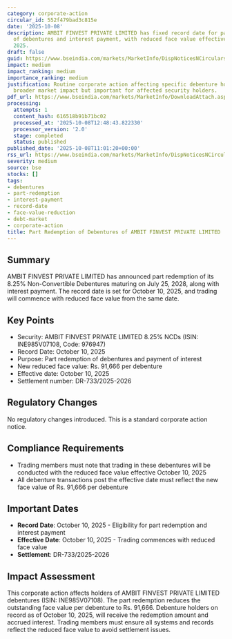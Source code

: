 ```yaml
---
category: corporate-action
circular_id: 552f479bad3c815e
date: '2025-10-08'
description: AMBIT FINVEST PRIVATE LIMITED has fixed record date for part redemption
  of debentures and interest payment, with reduced face value effective October 10,
  2025.
draft: false
guid: https://www.bseindia.com/markets/MarketInfo/DispNoticesNCirculars.aspx?Noticeid={40C658F5-B8D5-4B0E-AD32-9C5739F2703D}&noticeno=20251008-25&dt=10/08/2025&icount=25&totcount=35&flag=0
impact: medium
impact_ranking: medium
importance_ranking: medium
justification: Routine corporate action affecting specific debenture holders. Limited
  broader market impact but important for affected security holders.
pdf_url: https://www.bseindia.com/markets/MarketInfo/DownloadAttach.aspx?id=20251008-25&attachedId=
processing:
  attempts: 1
  content_hash: 616518b91b71bc02
  processed_at: '2025-10-08T12:48:43.822330'
  processor_version: '2.0'
  stage: completed
  status: published
published_date: '2025-10-08T11:01:20+00:00'
rss_url: https://www.bseindia.com/markets/MarketInfo/DispNoticesNCirculars.aspx?Noticeid={40C658F5-B8D5-4B0E-AD32-9C5739F2703D}&noticeno=20251008-25&dt=10/08/2025&icount=25&totcount=35&flag=0
severity: medium
source: bse
stocks: []
tags:
- debentures
- part-redemption
- interest-payment
- record-date
- face-value-reduction
- debt-market
- corporate-action
title: Part Redemption of Debentures of AMBIT FINVEST PRIVATE LIMITED
---
```


## Summary

AMBIT FINVEST PRIVATE LIMITED has announced part redemption of its 8.25% Non-Convertible Debentures maturing on July 25, 2028, along with interest payment. The record date is set for October 10, 2025, and trading will commence with reduced face value from the same date.

## Key Points

- Security: AMBIT FINVEST PRIVATE LIMITED 8.25% NCDs (ISIN: INE985V07108, Code: 976947)
- Record Date: October 10, 2025
- Purpose: Part redemption of debentures and payment of interest
- New reduced face value: Rs. 91,666 per debenture
- Effective date: October 10, 2025
- Settlement number: DR-733/2025-2026

## Regulatory Changes

No regulatory changes introduced. This is a standard corporate action notice.

## Compliance Requirements

- Trading members must note that trading in these debentures will be conducted with the reduced face value effective October 10, 2025
- All debenture transactions post the effective date must reflect the new face value of Rs. 91,666 per debenture

## Important Dates

- **Record Date**: October 10, 2025 - Eligibility for part redemption and interest payment
- **Effective Date**: October 10, 2025 - Trading commences with reduced face value
- **Settlement**: DR-733/2025-2026

## Impact Assessment

This corporate action affects holders of AMBIT FINVEST PRIVATE LIMITED debentures (ISIN: INE985V07108). The part redemption reduces the outstanding face value per debenture to Rs. 91,666. Debenture holders on record as of October 10, 2025, will receive the redemption amount and accrued interest. Trading members must ensure all systems and records reflect the reduced face value to avoid settlement issues.